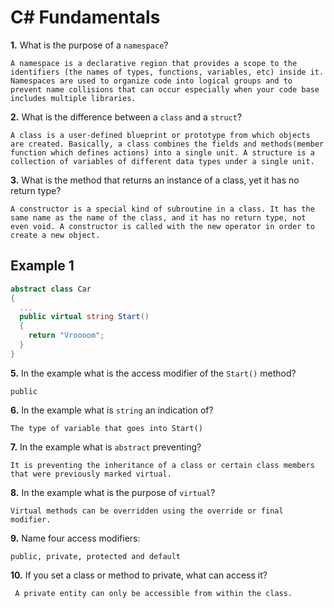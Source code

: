 # C# Fundamentals


**1.** What is the purpose of a `namespace`?
<!-- enter you answer in the space below -->
```
A namespace is a declarative region that provides a scope to the identifiers (the names of types, functions, variables, etc) inside it. Namespaces are used to organize code into logical groups and to prevent name collisions that can occur especially when your code base includes multiple libraries.
```
**2.** What is the difference between a `class` and a `struct`?
<!-- enter you answer in the space below -->
```
A class is a user-defined blueprint or prototype from which objects are created. Basically, a class combines the fields and methods(member function which defines actions) into a single unit. A structure is a collection of variables of different data types under a single unit.
```
**3.** What is the method that returns an instance of a class, yet it has no return type?
<!-- enter you answer in the space below -->
```
A constructor is a special kind of subroutine in a class. It has the same name as the name of the class, and it has no return type, not even void. A constructor is called with the new operator in order to create a new object.
```
## Example 1
```c#
abstract class Car
{
  ...
  public virtual string Start()
  {
    return "Vroooom";
  }
}
```
**5.** In the example what is the access modifier of the `Start()` method?
<!-- enter you answer in the space below -->
```
public
```
**6.** In the example what is `string` an indication of?
<!-- enter you answer in the space below -->
```
The type of variable that goes into Start()
```
**7.** In the example what is `abstract` preventing?
<!-- enter you answer in the space below -->
```
It is preventing the inheritance of a class or certain class members that were previously marked virtual.
```
**8.** In the example what is the purpose of `virtual`?
<!-- enter you answer in the space below -->
```
Virtual methods can be overridden using the override or final modifier.
```
**9.** Name four access modifiers:
<!-- enter you answer in the space below -->
```
public, private, protected and default 
```
**10.** If you set a class or method to private, what can access it?
<!-- enter you answer in the space below -->
```
 A private entity can only be accessible from within the class.
```